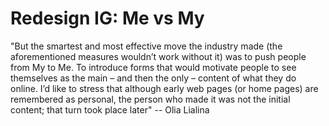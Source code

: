 # Redesign IG: Me vs My

"But the smartest and most effective move the industry made (the aforementioned measures wouldn’t work without it) was to push people from My to Me. To introduce forms that would motivate people to see themselves as the main – and then the only – content of what they do online. I’d like to stress that although early web pages (or home pages) are remembered as personal, the person who made it was not the initial content; that turn took place later" -- Olia Lialina
